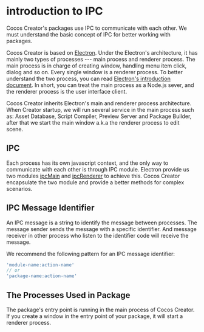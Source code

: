 # introduction to IPC

Cocos Creator's packages use IPC to communicate with each other. We must understand the basic concept of IPC for better working with packages.

Cocos Creator is based on [Electron](https://github.com/atom/electron). Under the Electron's architecture, it has mainly two types of processes --- main process and renderer process. The main process is in charge of creating window, handling menu item click, dialog and so on. Every single window is a renderer process. To better understand the two process, you can read [Electron's introduction document](https://github.com/atom/electron/blob/master/docs/tutorial/quick-start.md). In short, you can treat the main process as a Node.js sever, and the renderer process is the user interface client.  

Cocos Creator inherits Electron's main and renderer process architecture. When Creator startup, we will run several service in the main process such as: Asset Database, Script Compiler, Preview Server and Package Builder, after that we start the main window a.k.a the renderer process to edit scene.  

## IPC

Each process has its own javascript context, and the only way to communicate with each other is through IPC module. Electron provide us two modules [ipcMain](https://github.com/atom/electron/blob/master/docs/api/ipc-main.md) and [ipcRenderer](https://github.com/atom/electron/blob/master/docs/api/ipc-renderer.md) to achieve this. Cocos Creator encapsulate the two module and provide a better methods for complex scenarios.

## IPC Message Identifier

An IPC message is a string to identify the message between processes. The message sender sends the message with a specific identifier. And message receiver in other process who listen to the identifier code will receive the message.

We recommend the following pattern for an IPC message identifier:

```javascript
'module-name:action-name'
// or
'package-name:action-name'
```

## The Processes Used in Package

The package's entry point is running in the main process of Cocos Creator. If you create a window in the entry point of your package, it will start a renderer process.
